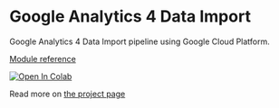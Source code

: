 # Google Analytics 4 Data Import

Google Analytics 4 Data Import pipeline using Google Cloud Platform.

[Module reference](https://github.com/max-ostapenko/ga4_data_import/blob/main/docs/index.md)

<!-- markdownlint-disable-next-line MD033 -->
<a href="https://colab.research.google.com/github/max-ostapenko/ga4_data_import/blob/main/notebook.ipynb" target="_parent"><img src="https://colab.research.google.com/assets/colab-badge.svg" alt="Open In Colab"/></a>

Read more on [the project page](http://maxostapenko.com/projects/google_analytics_4_data_import/)
